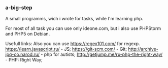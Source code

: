 ### a-big-step

A small programms, wich i wrote for tasks, while I'm learning php.

For most of all task you can use only ideone.com, but i also use PHPStorm and PHP5 on Debian.

Usefull links:
Also you can use https://regex101.com/ for regexp.
https://learn.javascript.ru/ - JS;
https://git-scm.com/ - Git;
http://archive-ipq-co.narod.ru/ - php for autists;
http://getjump.me/ru-php-the-right-way/ - PHP: Right Way;
